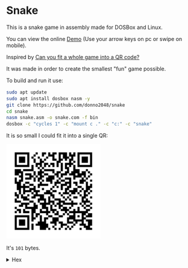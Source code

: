 # Snake

This is a snake game in assembly made for DOSBox and Linux.

You can view the online [Demo](https://donno2048.github.io/snake/) (Use your arrow keys on pc or swipe on mobile).

Inspired by [Can you fit a whole game into a QR code?](https://youtu.be/ExwqNreocpg)

It was made in order to create the smallest "fun" game possible.

To build and run it use:

```sh
sudo apt update
sudo apt install dosbox nasm -y
git clone https://github.com/donno2048/snake
cd snake
nasm snake.asm -o snake.com -f bin
dosbox -c "cycles 1" -c "mount c ." -c "c:" -c "snake"
```

It is so small I could fit it into a single QR:

<img src="./snake.png" width="250"/>

It's `101` bytes.

<details>
  <summary>Hex</summary>
  <br/>
    
```
6800b807b80300cd10bfd0078d76fcf7f581e29c0f89d326803f0974f226c60707e460bba000a8017402b304a8147402f7db2
9df81ff9c0f77cad1fb8d4102b3a0f6f384e474bd26803d070f95c1b009ae74b14faa4f897e004545e3b2ad9326c60720ebbc
```
</details>

